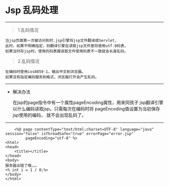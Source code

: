 Jsp 乱码处理
===================


-------------  ---

>1.乱码情况
  
 	当jsp页面第一次被访问到时.jsp引擎将jsp文件翻译成Servlet,
 	此时，如果不明确指定，则翻译引擎在读取jsp文件是将使用utf-8码表，
 	如果当时存jsp时，使用的码表跟读取文件使用码表不一致就会长身乱码。
 	
>2.乱码情况

	在编码时使用ios8859-1，输出中文到浏览器。
	如果没有指定编码服务到格式，浏览器打开会产生乱码。
	
	
-------------
* 解决办法

	在jsp的page指令中有一个属性pageEncoding属性，用来同孩子
	jsp翻译引擎以什么编码读取jsp。只需每次在编码时将
	pageEncoding值设置为当初保存jsp使用的编码，
	就不会出现乱码了。
	
------------
	

```
	<%@ page contentType="text/html;charset=UTF-8" language="java" session="false" isThreadSafe="true" errorPage="error.jsp"
         pageEncoding="utf-8" %>
<html>
<head>
    <title></title>
</head>
<body>
服务器出错了哦。。。
<% int i = 1 / 0;%>
</body>
</html>
```












